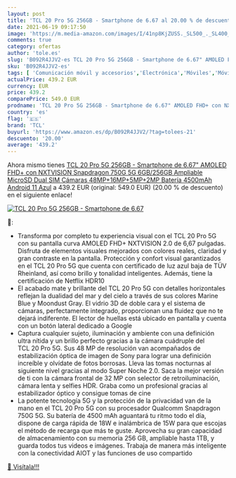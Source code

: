 ```yaml
---
layout: post
title: 'TCL 20 Pro 5G 256GB - Smartphone de 6.67 al 20.00 % de descuento'
date: 2021-06-19 09:17:50
image: 'https://m.media-amazon.com/images/I/41np8KjZUSS._SL500_._SL400_.jpg'
comments: true
category: ofertas
author: 'tole.es'
slug: 'B092R4JJV2-es TCL 20 Pro 5G 256GB - Smartphone de 6.67" AMOLED FHD+ con...'
sku: 'B092R4JJV2-es'
tags: [ 'Comunicación móvil y accesorios','Electrónica','Móviles','Móviles y smartphones libres','android','tcl', ]
actualPrice: 439.2 EUR
currency: EUR
price: 439.2
comparePrice: 549.0 EUR
prodname: 'TCL 20 Pro 5G 256GB - Smartphone de 6.67" AMOLED FHD+ con NXTVISION  Snapdragon 750G 5G  6GB/256GB Ampliable MicroSD  Dual SIM  Cámaras 48MP+16MP+5MP+2MP  Batería 4500mAh  Android 11  Azul'
country: 'es'
flag: '🇪🇸'
brand: 'TCL'
buyurl: 'https://www.amazon.es/dp/B092R4JJV2/?tag=tolees-21'
descuento: '20.00'
average: '439.2'
---
```


Ahora mismo tienes [TCL 20 Pro 5G 256GB - Smartphone de 6.67" AMOLED FHD+ con NXTVISION  Snapdragon 750G 5G  6GB/256GB Ampliable MicroSD  Dual SIM  Cámaras 48MP+16MP+5MP+2MP  Batería 4500mAh  Android 11  Azul](https://www.amazon.es/dp/B092R4JJV2/?tag=tolees-21) a 439.2 EUR (original: 549.0 EUR) (20.00 %  de descuento) en el siguiente enlace!

[![TCL 20 Pro 5G 256GB - Smartphone de 6.67](https://m.media-amazon.com/images/I/41np8KjZUSS._SL500_._SL400_.jpg)](https://www.amazon.es/dp/B092R4JJV2/?tag=tolees-21)

🔎:

- Transforma por completo tu experiencia visual con el TCL 20 Pro 5G con su pantalla curva AMOLED FHD+ NXTVISION 2.0 de 6,67 pulgadas. Disfruta de elementos visuales mejorados con colores reales, claridad y gran contraste en la pantalla. Protección y confort visual garantizados en el TCL 20 Pro 5G que cuenta con certificado de luz azul baja de TÜV Rheinland, así como brillo y tonalidad inteligentes. Además, tiene la certificación de Netflix HDR10
- El acabado mate y brillante del TCL 20 Pro 5G con detalles horizontales reflejan la dualidad del mar y del cielo a través de sus colores Marine Blue y Moondust Gray. El vidrio 3D de doble cara y el sistema de cámaras, perfectamente integrado, proporcionan una fluidez que no te dejará indiferente. El lector de huellas está ubicado en pantalla y cuenta con un botón lateral dedicado a Google
- Captura cualquier sujeto, iluminación y ambiente con una definición ultra nítida y un brillo perfecto gracias a la cámara cuádruple del TCL 20 Pro 5G. Sus 48 MP de resolución van acompañados de estabilización óptica de imagen de Sony para lograr una definición increíble y olvídate de fotos borrosas. Lleva las tomas nocturnas al siguiente nivel gracias al modo Super Noche 2.0. Saca la mejor versión de ti con la cámara frontal de 32 MP con selector de retroiluminación, cámara lenta y selfies HDR. Graba como un profesional gracias al estabilizador óptico y consigue tomas de cine
- La potente tecnología 5G y la protección de la privacidad van de la mano en el TCL 20 Pro 5G con su procesador Qualcomm Snapdragon 750G 5G. Su batería de 4500 mAh aguantará tu ritmo todo el día, dispone de carga rápida de 18W e inalámbrica de 15W para que escojas el método de recarga que más te guste. Aprovecha su gran capacidad de almacenamiento con su memoria 256 GB, ampliable hasta 1TB, y guarda todos tus videos e imágenes. Trabaja de manera más inteligente con la conectividad AIOT y las funciones de uso compartido

[🛒 Visítala!!!](https://www.amazon.es/dp/B092R4JJV2/?tag=tolees-21)
